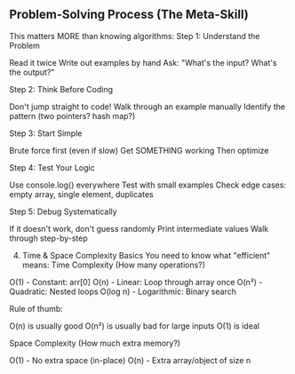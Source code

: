 ## Problem-Solving Process (The Meta-Skill)
This matters MORE than knowing algorithms:
Step 1: Understand the Problem

Read it twice
Write out examples by hand
Ask: "What's the input? What's the output?"

Step 2: Think Before Coding

Don't jump straight to code!
Walk through an example manually
Identify the pattern (two pointers? hash map?)

Step 3: Start Simple

Brute force first (even if slow)
Get SOMETHING working
Then optimize

Step 4: Test Your Logic

Use console.log() everywhere
Test with small examples
Check edge cases: empty array, single element, duplicates

Step 5: Debug Systematically

If it doesn't work, don't guess randomly
Print intermediate values
Walk through step-by-step


4. Time & Space Complexity Basics
You need to know what "efficient" means:
Time Complexity (How many operations?)

O(1) - Constant: arr[0]
O(n) - Linear: Loop through array once
O(n²) - Quadratic: Nested loops
O(log n) - Logarithmic: Binary search

Rule of thumb:

O(n) is usually good
O(n²) is usually bad for large inputs
O(1) is ideal

Space Complexity (How much extra memory?)

O(1) - No extra space (in-place)
O(n) - Extra array/object of size n